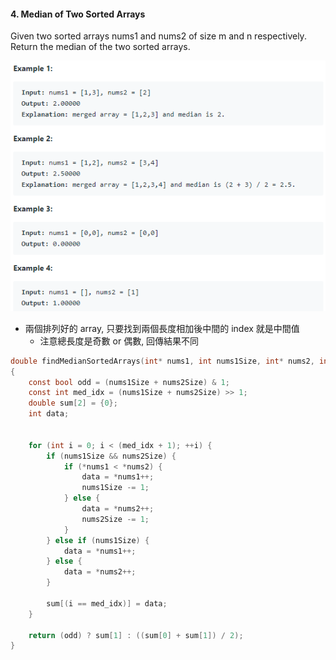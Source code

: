 #### 4. Median of Two Sorted Arrays
Given two sorted arrays nums1 and nums2 of size m and n respectively.
Return the median of the two sorted arrays.
<p align="center">
    <img src="https://github.com/asli18/leetcode/blob/master/004_example.png?raw=true" alt="004_example"/>
</p>

- 兩個排列好的 array, 只要找到兩個長度相加後中間的 index 就是中間值
    - 注意總長度是奇數 or 偶數, 回傳結果不同
<div style="page-break-after: always;"></div>

```c
double findMedianSortedArrays(int* nums1, int nums1Size, int* nums2, int nums2Size)
{
    const bool odd = (nums1Size + nums2Size) & 1;
    const int med_idx = (nums1Size + nums2Size) >> 1;
    double sum[2] = {0};
    int data;


    for (int i = 0; i < (med_idx + 1); ++i) {
        if (nums1Size && nums2Size) {
            if (*nums1 < *nums2) {
                data = *nums1++;
                nums1Size -= 1;
            } else {
                data = *nums2++;
                nums2Size -= 1;
            }
        } else if (nums1Size) {
            data = *nums1++;
        } else {
            data = *nums2++;
        }

        sum[(i == med_idx)] = data;
    }

    return (odd) ? sum[1] : ((sum[0] + sum[1]) / 2);
}
```

